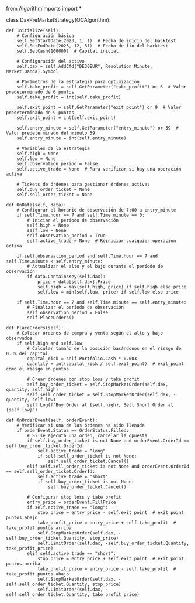 from AlgorithmImports import *

class DaxPreMarketStrategy(QCAlgorithm):

    def Initialize(self):
        # Configuración básica
        self.SetStartDate(2023, 1, 1)  # Fecha de inicio del backtest
        self.SetEndDate(2023, 12, 31)  # Fecha de fin del backtest
        self.SetCash(100000)  # Capital inicial

        # Configuración del activo
        self.dax = self.AddCfd("DE30EUR", Resolution.Minute, Market.Oanda).Symbol

        # Parámetros de la estrategia para optimización
        self.take_profit = self.GetParameter("take_profit") or 6  # Valor predeterminado de 6 puntos
        self.take_profit = int(self.take_profit)
        
        self.exit_point = self.GetParameter("exit_point") or 9  # Valor predeterminado de 9 puntos
        self.exit_point = int(self.exit_point)
        
        self.entry_minute = self.GetParameter("entry_minute") or 59  # Valor predeterminado del minuto 59
        self.entry_minute = int(self.entry_minute)

        # Variables de la estrategia
        self.high = None
        self.low = None
        self.observation_period = False
        self.active_trade = None  # Para verificar si hay una operación activa

        # Tickets de órdenes para gestionar órdenes activas
        self.buy_order_ticket = None
        self.sell_order_ticket = None

    def OnData(self, data):
        # Configurar el horario de observación de 7:00 a entry_minute
        if self.Time.hour == 7 and self.Time.minute == 0:
            # Iniciar el período de observación
            self.high = None
            self.low = None
            self.observation_period = True
            self.active_trade = None  # Reiniciar cualquier operación activa

        if self.observation_period and self.Time.hour == 7 and self.Time.minute < self.entry_minute:
            # Actualizar el alto y el bajo durante el período de observación
            if data.ContainsKey(self.dax):
                price = data[self.dax].Price
                self.high = max(self.high, price) if self.high else price
                self.low = min(self.low, price) if self.low else price

        if self.Time.hour == 7 and self.Time.minute == self.entry_minute:
            # Finalizar el período de observación
            self.observation_period = False
            self.PlaceOrders()
    
    def PlaceOrders(self):
        # Colocar órdenes de compra y venta según el alto y bajo observados
        if self.high and self.low:
            # Calcular tamaño de la posición basándonos en el riesgo de 0.3% del capital
            capital_risk = self.Portfolio.Cash * 0.003
            quantity = int(capital_risk / self.exit_point)  # exit_point como el riesgo en puntos

            # Crear órdenes con stop loss y take profit
            self.buy_order_ticket = self.StopMarketOrder(self.dax, quantity, self.high)
            self.sell_order_ticket = self.StopMarketOrder(self.dax, -quantity, self.low)
            self.Log(f"Buy Order at {self.high}, Sell Short Order at {self.low}")

    def OnOrderEvent(self, orderEvent):
        # Verificar si una de las órdenes ha sido llenada
        if orderEvent.Status == OrderStatus.Filled:
            # Si se ejecuta una orden, cancelar la opuesta
            if self.buy_order_ticket is not None and orderEvent.OrderId == self.buy_order_ticket.OrderId:
                self.active_trade = "long"
                if self.sell_order_ticket is not None:
                    self.sell_order_ticket.Cancel()
            elif self.sell_order_ticket is not None and orderEvent.OrderId == self.sell_order_ticket.OrderId:
                self.active_trade = "short"
                if self.buy_order_ticket is not None:
                    self.buy_order_ticket.Cancel()

            # Configurar stop loss y take profit
            entry_price = orderEvent.FillPrice
            if self.active_trade == "long":
                stop_price = entry_price - self.exit_point  # exit_point puntos abajo
                take_profit_price = entry_price + self.take_profit  # take_profit puntos arriba
                self.StopMarketOrder(self.dax, -self.buy_order_ticket.Quantity, stop_price)
                self.LimitOrder(self.dax, -self.buy_order_ticket.Quantity, take_profit_price)
            elif self.active_trade == "short":
                stop_price = entry_price + self.exit_point  # exit_point puntos arriba
                take_profit_price = entry_price - self.take_profit  # take_profit puntos abajo
                self.StopMarketOrder(self.dax, -self.sell_order_ticket.Quantity, stop_price)
                self.LimitOrder(self.dax, -self.sell_order_ticket.Quantity, take_profit_price)
